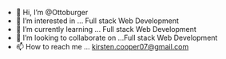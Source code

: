 - 👋 Hi, I’m @Ottoburger
- 👀 I’m interested in ... Full stack Web Development
- 🌱 I’m currently learning ... Full stack Web Development
- 💞️ I’m looking to collaborate on ...Full stack Web Development
- 📫 How to reach me ... kirsten.cooper07@gmail.com

<!---
Ottoburger/Ottoburger is a ✨ special ✨ repository because its `README.md` (this file) appears on your GitHub profile.
You can click the Preview link to take a look at your changes.
--->
